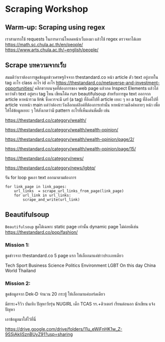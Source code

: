 # Scraping Workshop

## Warm-up: Scraping using regex
เราสามารถใช้ requests ในการดาวน์โหลดหน้าเว็บลงมา แล้วใช้ regex ตรวจหาได้เลย
https://math.sc.chula.ac.th/en/people/
https://www.arts.chula.ac.th/~english/people/

## Scrape บทความจากเว็บ
สมมติว่าเราต้องการขูดข้อมูลข่าวเศรษฐกิจจาก thestandard.co
หน้า article ตัว text อยู่ภายใน tag อะไร class อะไร id อะไร
https://thestandard.co/metaverse-and-investment-opportunities/
คลิกขวาบนจุดที่ต้องการของ web page แล้วกด Inspect Elements แล้วไล่หาว่าตัว text อยู่ตรง tag ไหน 
เขียนโค้ด run beautifulsoup สำหรับการขูด text ออกจาก article
หาหน้ารวม link ซึ่งควรจะมี url (a tag) ที่ลิงค์ไปที่ article เยอะ ๆ 
หา a tag ที่ลิงค์ไปที่ article จากหน้า main แต่ว่าต้องระวังเลือกแต่ลิงค์ทีต้องการเท่านั้น 
หาหน้ารวมลิงค์หลายๆ หน้า เพื่อให้ได้ข้อมูลเยอะ ๆ ให้สังเกตว่ามี pattern อะไรที่เห็นเด่นชัดมั้ย เช่น

https://thestandard.co/category/wealth/

https://thestandard.co/category/wealth/wealth-opinion/

https://thestandard.co/category/wealth/wealth-opinion/page/2/

https://thestandard.co/category/wealth/wealth-opinion/page/15/

https://thestandard.co/category/news/

https://thestandard.co/category/news/lgbtq/

รัน for loop ขูดเอา text ออกมาตามต้องการ

	for link_page in link_pages: 
		url_links  = scrape_url_links_from_page(link_page)
		for url_link in url_links:
			scrape_and_write(url_link)


## Beautifulsoup 
`Beautifulsoup` ขูดได้เฉพาะ static page เท่านั้น dynamic page ไม่ค่อยดีเช่น https://thestandard.co/pop/fashion/
### Mission 1:
ขูดข่าวจาก thestandard.co 5 page แรก ให้เลือกมาแค่ข่าวประเภทเดียว

Tech
Sport
Business
Science
Politics
Environment
LGBT
On this day
China
World
Thailand


### Mission 2:
ขูดข้อมูลจาก Dek-D จำนวน 20 กระทู้ ให้เลือกมาแค่บอร์ดเดียว

มีสาระ+รีวิว
บันเทิง
ปัญหาวัยรุ่น
NUGIRL
เด็ก TCAS
รร.+ติวเตอร์
เรียนต่อนอก
นักเขียน
แจ้งปัญหา

เอาข้อมูลมาใส่ไว้ที่นี่

https://drive.google.com/drive/folders/11u_eWiFnHK1w_Z-9SSjAkIiSznBUyZ91?usp=sharing


